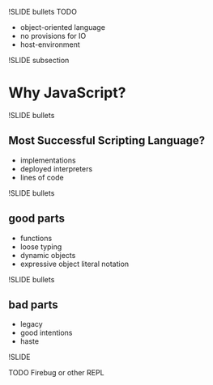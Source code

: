!SLIDE bullets TODO
* object-oriented language
* no provisions for IO
* host-environment

!SLIDE subsection
# Why JavaScript?

!SLIDE bullets
## Most Successful Scripting Language? ##

* implementations
* deployed interpreters
* lines of code

!SLIDE bullets
## good parts ##
* functions
* loose typing
* dynamic objects
* expressive object literal notation


!SLIDE bullets
## bad parts ##
* legacy
* good intentions
* haste

!SLIDE

TODO Firebug or other REPL
